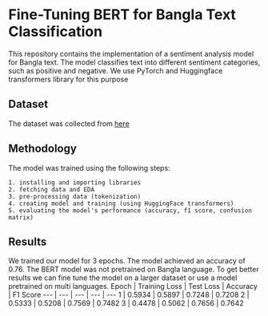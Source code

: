 
# Fine-Tuning BERT for Bangla Text Classification
This repository contains the implementation of a sentiment analysis model for Bangla text. The model classifies text into different sentiment categories, such as positive and negative. We use PyTorch and Huggingface transformers library for this purpose


## Dataset

The dataset was collected from [here](https://github.com/banglanlp/bangla-sentiment-classification/tree/main/data/multichannel_bsentiment)

## Methodology

The model was trained using the following steps:

    1. installing and importing libraries
    2. fetching data and EDA
    3. pre-processing data (tokenization)
    4. creating model and training (using HuggingFace transformers)
    5. evaluating the model's performance (accuracy, f1 score, confusion matrix)

## Results
We trained our model for 3 epochs. The model achieved an accuracy of 0.76. The BERT model was not pretrained on Bangla language. To get better results we can fine tune the model on a larger dataset or use a model pretrained on multi languages. 
 Epoch | Training Loss | Test Loss | Accuracy | F1 Score 
 ---   | ---           | ---       | ---      | ---
1      | 0.5934        | 0.5897    | 0.7248   | 0.7208
2      | 0.5333        | 0.5208    | 0.7569   | 0.7482
3      | 0.4478        | 0.5062    | 0.7656   | 0.7642
